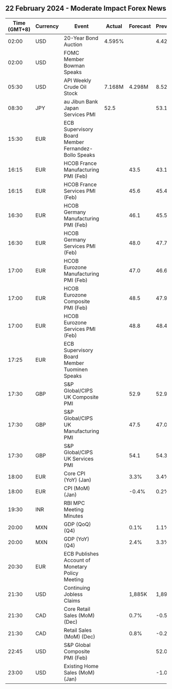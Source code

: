 ## 22 February 2024 - Moderate Impact Forex News

| Time (GMT+8) | Currency | Event | Actual | Forecast | Previous |
|------|----------|-------|--------|----------|----------|
| 02:00 | USD | 20-Year Bond Auction | 4.595% |  | 4.423% |
| 02:00 | USD | FOMC Member Bowman Speaks |  |  |  |
| 05:30 | USD | API Weekly Crude Oil Stock | 7.168M | 4.298M | 8.520M |
| 08:30 | JPY | au Jibun Bank Japan Services PMI | 52.5 |  | 53.1 |
| 15:30 | EUR | ECB Supervisory Board Member Fernandez-Bollo Speaks |  |  |  |
| 16:15 | EUR | HCOB France Manufacturing PMI (Feb) |  | 43.5 | 43.1 |
| 16:15 | EUR | HCOB France Services PMI (Feb) |  | 45.6 | 45.4 |
| 16:30 | EUR | HCOB Germany Manufacturing PMI (Feb) |  | 46.1 | 45.5 |
| 16:30 | EUR | HCOB Germany Services PMI (Feb) |  | 48.0 | 47.7 |
| 17:00 | EUR | HCOB Eurozone Manufacturing PMI (Feb) |  | 47.0 | 46.6 |
| 17:00 | EUR | HCOB Eurozone Composite PMI (Feb) |  | 48.5 | 47.9 |
| 17:00 | EUR | HCOB Eurozone Services PMI (Feb) |  | 48.8 | 48.4 |
| 17:25 | EUR | ECB Supervisory Board Member Tuominen Speaks |  |  |  |
| 17:30 | GBP | S&P Global/CIPS UK Composite PMI |  | 52.9 | 52.9 |
| 17:30 | GBP | S&P Global/CIPS UK Manufacturing PMI |  | 47.5 | 47.0 |
| 17:30 | GBP | S&P Global/CIPS UK Services PMI |  | 54.1 | 54.3 |
| 18:00 | EUR | Core CPI (YoY) (Jan) |  | 3.3% | 3.4% |
| 18:00 | EUR | CPI (MoM) (Jan) |  | -0.4% | 0.2% |
| 19:30 | INR | RBI MPC Meeting Minutes |  |  |  |
| 20:00 | MXN | GDP (QoQ) (Q4) |  | 0.1% | 1.1% |
| 20:00 | MXN | GDP (YoY) (Q4) |  | 2.4% | 3.3% |
| 20:30 | EUR | ECB Publishes Account of Monetary Policy Meeting |  |  |  |
| 21:30 | USD | Continuing Jobless Claims |  | 1,885K | 1,895K |
| 21:30 | CAD | Core Retail Sales (MoM) (Dec) |  | 0.7% | -0.5% |
| 21:30 | CAD | Retail Sales (MoM) (Dec) |  | 0.8% | -0.2% |
| 22:45 | USD | S&P Global Composite PMI (Feb) |  |  | 52.0 |
| 23:00 | USD | Existing Home Sales (MoM) (Jan) |  |  | -1.0% |
